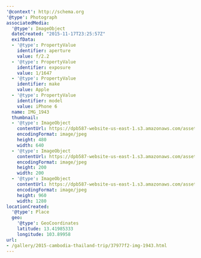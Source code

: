 ```yaml
---
'@context': http://schema.org
'@type': Photograph
associatedMedia:
  '@type': ImageObject
  dateCreated: "2015-11-17T23:25:57Z"
  exifData:
  - '@type': PropertyValue
    identifier: aperture
    value: f/2.2
  - '@type': PropertyValue
    identifier: exposure
    value: 1/1647
  - '@type': PropertyValue
    identifier: make
    value: Apple
  - '@type': PropertyValue
    identifier: model
    value: iPhone 6
  name: IMG_1943
  thumbnail:
  - '@type': ImageObject
    contentUrl: https://dpb587-website-us-east-1.s3.amazonaws.com/asset/gallery/2015-cambodia-thailand-trip/37977f2-img-1943~640w.jpg
    encodingFormat: image/jpeg
    height: 480
    width: 640
  - '@type': ImageObject
    contentUrl: https://dpb587-website-us-east-1.s3.amazonaws.com/asset/gallery/2015-cambodia-thailand-trip/37977f2-img-1943~200x200.jpg
    encodingFormat: image/jpeg
    height: 200
    width: 200
  - '@type': ImageObject
    contentUrl: https://dpb587-website-us-east-1.s3.amazonaws.com/asset/gallery/2015-cambodia-thailand-trip/37977f2-img-1943~1280.jpg
    encodingFormat: image/jpeg
    height: 960
    width: 1280
locationCreated:
  '@type': Place
  geo:
    '@type': GeoCoordinates
    latitude: 13.41985333
    longitude: 103.89958
url:
- /gallery/2015-cambodia-thailand-trip/37977f2-img-1943.html
---
```

